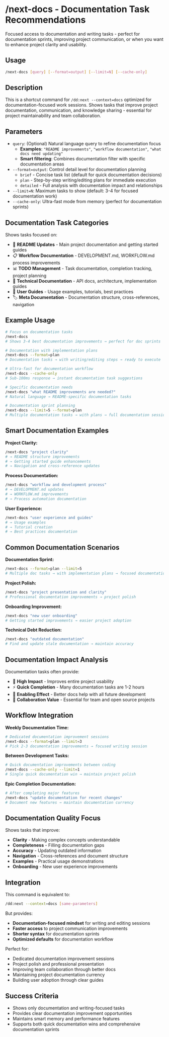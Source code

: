 # /next-docs - Documentation Task Recommendations

Focused access to documentation and writing tasks - perfect for documentation sprints, improving project communication, or when you want to enhance project clarity and usability.

## Usage

```bash
/next-docs [query] [--format=output] [--limit=N] [--cache-only]
```

## Description

This is a shortcut command for `/dd:next --context=docs` optimized for documentation-focused work sessions. Shows tasks that improve project documentation, communication, and knowledge sharing - essential for project maintainability and team collaboration.

## Parameters

- `query`: (Optional) Natural language query to refine documentation focus
  - **Examples**: `"README improvements"`, `"workflow documentation"`, `"what docs need updating"`
  - **Smart filtering**: Combines documentation filter with specific documentation areas
- `--format=output`: Control detail level for documentation planning
  - `brief` - Concise task list (default for quick documentation decisions)
  - `plan` - Step-by-step writing/editing plans for immediate execution
  - `detailed` - Full analysis with documentation impact and relationships
- `--limit=N`: Maximum tasks to show (default: 3-4 for focused documentation work)
- `--cache-only`: Ultra-fast mode from memory (perfect for documentation sprints)

## Documentation Task Categories

Shows tasks focused on:
- 📝 **README Updates** - Main project documentation and getting started guides
- 📋 **Workflow Documentation** - DEVELOPMENT.md, WORKFLOW.md process improvements
- 📊 **TODO Management** - Task documentation, completion tracking, project planning
- 🔧 **Technical Documentation** - API docs, architecture, implementation guides
- 📖 **User Guides** - Usage examples, tutorials, best practices
- 🏷️ **Meta Documentation** - Documentation structure, cross-references, navigation

## Example Usage

```bash
# Focus on documentation tasks
/next-docs
# Shows 3-4 best documentation improvements → perfect for doc sprints

# Documentation with implementation plans  
/next-docs --format=plan
# Documentation tasks → with writing/editing steps → ready to execute

# Ultra-fast for documentation workflow
/next-docs --cache-only
# Sub-100ms response → instant documentation task suggestions

# Specific documentation needs
/next-docs "what README improvements are needed?"
# Natural language → README-specific documentation tasks

# Documentation sprint planning
/next-docs --limit=5 --format=plan
# Multiple documentation tasks → with plans → full documentation session
```

## Smart Documentation Examples

**Project Clarity:**
```bash
/next-docs "project clarity"
# → README structure improvements
# → Getting started guide enhancements  
# → Navigation and cross-reference updates
```

**Process Documentation:**
```bash
/next-docs "workflow and development process"
# → DEVELOPMENT.md updates
# → WORKFLOW.md improvements
# → Process automation documentation
```

**User Experience:**
```bash
/next-docs "user experience and guides"
# → Usage examples
# → Tutorial creation
# → Best practices documentation
```

## Common Documentation Scenarios

**Documentation Sprint:**
```bash
/next-docs --format=plan --limit=5
# Multiple doc tasks → with implementation plans → focused documentation session
```

**Project Polish:**
```bash
/next-docs "project presentation and clarity"
# Professional documentation improvements → project polish
```

**Onboarding Improvement:**
```bash
/next-docs "new user onboarding"
# Getting started improvements → easier project adoption
```

**Technical Debt Reduction:**
```bash
/next-docs "outdated documentation"
# Find and update stale documentation → maintain accuracy
```

## Documentation Impact Analysis

Documentation tasks often provide:
- 🎯 **High Impact** - Improves entire project usability
- ⚡ **Quick Completion** - Many documentation tasks are 1-2 hours
- 🔗 **Enabling Effect** - Better docs help with all future development
- 👥 **Collaboration Value** - Essential for team and open source projects

## Workflow Integration

**Weekly Documentation Time:**
```bash
# Dedicated documentation improvement sessions
/next-docs --format=plan --limit=3
# Pick 2-3 documentation improvements → focused writing session
```

**Between Development Tasks:**
```bash
# Quick documentation improvements between coding
/next-docs --cache-only --limit=1
# Single quick documentation win → maintain project polish
```

**Epic Completion Documentation:**
```bash
# After completing major features
/next-docs "update documentation for recent changes"
# Document new features → maintain documentation currency
```

## Documentation Quality Focus

Shows tasks that improve:
- **Clarity** - Making complex concepts understandable
- **Completeness** - Filling documentation gaps
- **Accuracy** - Updating outdated information  
- **Navigation** - Cross-references and document structure
- **Examples** - Practical usage demonstrations
- **Onboarding** - New user experience improvements

## Integration

This command is equivalent to:
```bash
/dd:next --context=docs [same-parameters]
```

But provides:
- **Documentation-focused mindset** for writing and editing sessions
- **Faster access** to project communication improvements
- **Shorter syntax** for documentation sprints
- **Optimized defaults** for documentation workflow

Perfect for:
- Dedicated documentation improvement sessions
- Project polish and professional presentation
- Improving team collaboration through better docs
- Maintaining project documentation currency
- Building user adoption through clear guides

## Success Criteria

- Shows only documentation and writing-focused tasks
- Provides clear documentation improvement opportunities
- Maintains smart memory and performance features
- Supports both quick documentation wins and comprehensive documentation sprints